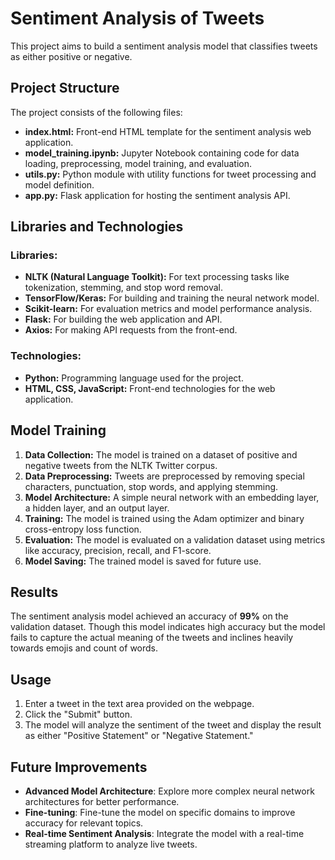 # Sentiment Analysis of Tweets

This project aims to build a sentiment analysis model that classifies tweets as either positive or negative.

## Project Structure

The project consists of the following files:

- **index.html:** Front-end HTML template for the sentiment analysis web application.
- **model_training.ipynb:** Jupyter Notebook containing code for data loading, preprocessing, model training, and evaluation.
- **utils.py:** Python module with utility functions for tweet processing and model definition.
- **app.py:** Flask application for hosting the sentiment analysis API.

## Libraries and Technologies

### Libraries:

- **NLTK (Natural Language Toolkit):** For text processing tasks like tokenization, stemming, and stop word removal.
- **TensorFlow/Keras:** For building and training the neural network model.
- **Scikit-learn:** For evaluation metrics and model performance analysis.
- **Flask:** For building the web application and API.
- **Axios:** For making API requests from the front-end.

### Technologies:

- **Python:** Programming language used for the project.
- **HTML, CSS, JavaScript:** Front-end technologies for the web application.

## Model Training

1. **Data Collection:** The model is trained on a dataset of positive and negative tweets from the NLTK Twitter corpus.
2. **Data Preprocessing:** Tweets are preprocessed by removing special characters, punctuation, stop words, and applying stemming.
3. **Model Architecture:** A simple neural network with an embedding layer, a hidden layer, and an output layer.
4. **Training:** The model is trained using the Adam optimizer and binary cross-entropy loss function.
5. **Evaluation:** The model is evaluated on a validation dataset using metrics like accuracy, precision, recall, and F1-score.
6. **Model Saving:** The trained model is saved for future use.

## Results

The sentiment analysis model achieved an accuracy of **99%** on the validation dataset. Though this model indicates high accuracy but 
the model fails to capture the actual meaning of the tweets and inclines heavily towards emojis and count of words.

## Usage
1. Enter a tweet in the text area provided on the webpage.
2. Click the "Submit" button.
3. The model will analyze the sentiment of the tweet and display the result as either "Positive Statement" or "Negative Statement."

## Future Improvements
* **Advanced Model Architecture**: Explore more complex neural network architectures for better performance.
* **Fine-tuning**: Fine-tune the model on specific domains to improve accuracy for relevant topics.
* **Real-time Sentiment Analysis**: Integrate the model with a real-time streaming platform to analyze live tweets.